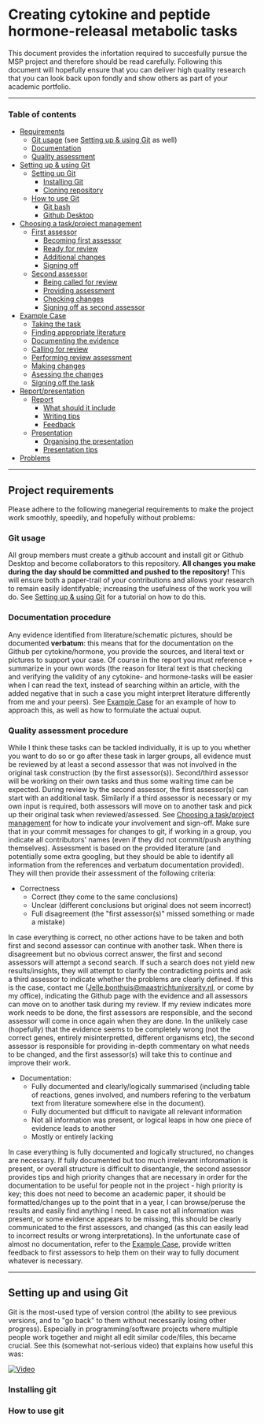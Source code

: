 # Creating cytokine and peptide hormone-releasal metabolic tasks

This document provides the infortation required to succesfully pursue the MSP project and therefore should be read carefully. 
Following this document will hopefully ensure that you can deliver high quality research
that you can look back upon fondly and show others as part of your academic portfolio.

---
### Table of contents

- [Requirements](#project-requirements)
  - [Git usage](#git-usage) (see [Setting up & using Git](#setting-up-&-using-git) as
    well)
  - [Documentation](#documentation-procedure)
  - [Quality assessment](#quality-assessment-procedure)
- [Setting up & using Git](#setting-up-&-using-git)
  - [Setting up Git](#setting-up-git)
    - [Installing Git](#installing-git)
    - [Cloning repository](#cloning-git-repository)
  - [How to use Git](#using-git)
    - [Git bash](#git-bash)
    - [Github Desktop](#github-desktop)
- [Choosing a task/project management](#project-management)
  - [First assessor](#first-assessor)
    - [Becoming first assessor](#becoming-first-assessor)
    - [Ready for review](#ready-for-review)
    - [Additional changes](#additional-changes)
    - [Signing off](#signing-off)
  - [Second assessor](#second-assessor)
    - [Being called for review](#Called-for-review)
    - [Providing assessment](#Providing-assessent)
    - [Checking changes](#checking-changes)
    - [Signing off as second assessor](#signing-off-as-second-assessor)
- [Example Case](#example-case)
  - [Taking the task](#taking-the-case)
  - [Finding appropriate literature](#finding-appropriate-literature)
  - [Documenting the evidence](#documenting-the-evidence)
  - [Calling for review](#calling-for-review)
  - [Performing review assessment](#performing-review-assessment)
  - [Making changes](#making-changes)
  - [Asessing the changes](#assessing-the-changes)
  - [Signing off the task](#signing-off-the-task)
- [Report/presentation](#report-presentation)
  - [Report](#report)
    - [What should it include](#what-should-the-report-include)
    - [Writing tips](#writing-tips)
    - [Feedback](#report-feedback)
  - [Presentation](#presentation)
    - [Organising the presentation](#organising-the-presentation)
    - [Presentation tips](#presentation-tips)
- [Problems](#problems)

---

## Project requirements

Please adhere to the following manegerial requirements to make the project work
smoothly, speedily, and hopefully without problems:


### Git usage

All group members must create a github account and install git or Github Desktop and 
become collaborators to this repository. **All changes you make during the day
should be committed and pushed to the repository!** This will ensure both a paper-trail 
of your contributions and allows your research to remain easily identifyable; increasing 
the usefulness of the work you will do. See [Setting up & using Git](#setting-up-&-using-git) 
for a tutorial on how to do this.

### Documentation procedure

Any evidence identified from literature/schematic pictures, should be documented
**verbatum**: this means that for the documentation on the Github per
cytokine/hormone, you provide the sources, and literal text or pictures to
support your case. Of course in the report you must reference + summarize in your
own words (the reason for literal text is that checking and verifying the validity
of any cytokine- and hormone-tasks will be easier when I can read the text,
instead of searching within an article, with the added negative that in such a
case you might interpret literature differently from me and your peers). See
[Example Case](#example-case) for an example of how to approach this, as well as how to
formulate the actual ouput.

### Quality assessment procedure

While I think these tasks can be tackled individually, it is up to you whether you
want to do so or go after these task in larger groups, all evidence must be
reviewed by at least a second assessor that was not involved in the original task
construction (by the first assessor(s)).  Second/third assessor will be working on
their own tasks and thus some waiting time can be expected. 
During review by the second assessor, the first assessor(s) can start with an
additional task. Similarly if a third assessor is necessary or my own input is 
required, both assessors will move on to another task and pick up their original 
task when reviewed/assessed. See [Choosing a task/project management](#project-management) 
for how to indicate your involvement and sign-off. Make sure that in your commit 
messages for changes to git, if working in a group, you indicate all contributors' 
names (even if they did not commit/push anything themselves).
Assessment is based on the provided literature (and potentially some extra
googling, but they should be able to identify all information from the references
and verbatum documentation provided). They will then provide their assessment of
the following criteria:
- Correctness
  - Correct (they come to the same conclusions)
  - Unclear (different conclusions but original does not seem incorrect)
  - Full disagreement (the "first assessor(s)" missed something or made a mistake)

In case everything is correct, no other actions have to be taken and both first
and second assessor can continue with another task. When there is disagreement
but no obvious correct answer, the first and second assessors will attempt a
second search. If such a search does not yield new results/insights, they will
attempt to clarify the contradicting points and ask a third assessor to indicate
whether the problems are clearly defined. If this is the case, contact me
(Jelle.bonthuis@maastrichtuniversity.nl, or come by my office), indicating the
Github page with the evidence and all assessors can move on to another task
during my review. If my review indicates more work needs to be done, the first
assessors are responsible, and the second assessor will come in once again when
they are done.
In the unlikely case (hopefully) that the evidence seems to be completely wrong
(not the correct genes, entirely misinterpretted, different organisms etc), the
second assessor is responsible for providing in-depth commentary on what needs
to be changed, and the first assessor(s) will take this to continue and improve
their work.
- Documentation: 
  - Fully documented and clearly/logically summarised (including table of
        reactions, genes involved, and numbers refering to the verbatum text from
        literature somewhere else in the document).
  - Fully documented but difficult to navigate all relevant information
  - Not all information was present, or logical leaps in how one piece of
          evidence leads to another
  - Mostly or entirely lacking 

In case everything is fully documented and logically structured, no changes are
necessary. If fully documented but too much irrelevant inforomation is present,
or overall structure is difficult to disentangle, the second assessor provides
tips and high priority changes that are necessary in order for the documentation
to be useful for people not in the project - high priority is key; this does not
need to become an academic paper, it should be formatted/changes up to the point
that in a year, I can browse/peruse the results and easily find anything I need.
In case not all information was present, or some evidence appears to be missing,
this should be clearly communicated to the first assessors, and changed (as this
can easily lead to incorrect results or wrong interpretations).
In the unfortunate case of almost no documentation, refer to the
[Example Case](#example-case), provide written feedback to first assessors 
to help them on their way to fully document whatever is necessary.

---

## Setting up and using Git
Git is the most-used type of version control (the ability to see previous versions, and
to "go back" to them without necessarily losing other progress). Especially in
programming/software projects where multiple people work together and might all edit
similar code/files, this became crucial. See this (somewhat not-serious video) that
explains how useful this was: 

[![Video](https://i3.ytimg.com/vi/iaEnUXtiGsE/maxresdefault.jpg)](https://www.youtube.com/watch?v=iaEnUXtiGsE)

### Installing git

### How to use git

